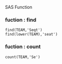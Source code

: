 SAS Function

### fuction : find
```
find(TEAM,'Seqt')
find(lower(TEAM),'seat')
```

### fuction : count
```
count(TEAM,'Se')  
```
